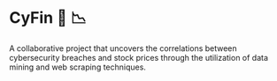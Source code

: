 # CyFin 🔐 📉
A collaborative project that uncovers the correlations between cybersecurity breaches and stock prices through the utilization of data mining and web scraping techniques.
